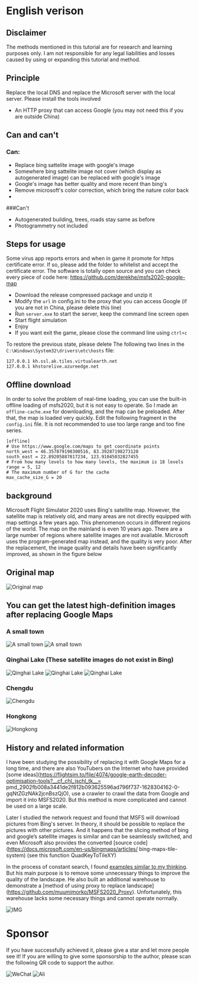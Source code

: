 # English verison

## Disclaimer

The methods mentioned in this tutorial are for research and learning purposes only. I am not responsible for any legal liabilities and losses caused by using or expanding this tutorial and method.

## Principle

Replace the local DNS and replace the Microsoft server with the local server. Please install the tools involved
* An HTTP proxy that can access Google (you may not need this if you are outside China)

## Can and can't
### Can:

* Replace bing sattelite image with google's image
* Somewhere bing sattelite image not cover (which display as autogenerated image) can be replaced with google's image
* Google's image has better quality and more recent than bing's
* Remove microsoft's color correction, which bring the nature color back
* 
###Can't

* Autogenerated building, trees, roads stay same as before
* Photogrammetry not included

## Steps for usage

Some virus app reports errors and when in game it promote for https certificate error. If so, please add the folder to whitelist and accept the certificate error.
The software is totally open source and you can check every piece of code here: https://github.com/derekhe/msfs2020-google-map

* Download the release compressed package and unzip it
* Modify the `url` in config.ini to the proxy that you can access Google (if you are not in China, please delete this line)
* Run `server.exe` to start the server, keep the command line screen open
* Start flight simulation
* Enjoy
* If you want exit the game, please close the command line using `ctrl+c`

To restore the previous state, please delete
The following two lines in the `C:\Windows\System32\drivers\etc\hosts` file:
```
127.0.0.1 kh.ssl.ak.tiles.virtualearth.net
127.0.0.1 khstorelive.azureedge.net
```

## Offline download

In order to solve the problem of real-time loading, you can use the built-in offline loading of msfs2020, but it is not easy to operate.
So I made an `offline-cache.exe` for downloading, and the map can be preloaded. After that, the map is loaded very quickly.
Edit the following fragment in the `config.ini` file. It is not recommended to use too large range and too fine series.

```
[offline]
# Use https://www.google.com/maps to get coordinate points
north_west = 46.357879198300516, 83.39287198273128
south_east = 22.89205887817234, 123.91045032827455
# From how many levels to how many levels, the maximum is 18 levels
range = 5, 12
# The maximum number of G for the cache
max_cache_size_G = 20
```

## background

Microsoft Flight Simulator 2020 uses Bing's satellite map. However, the satellite map is relatively old, and many areas are not directly equipped with map settings a few years ago. This phenomenon occurs in different regions of the world. The map on the mainland is even 10 years ago. There are a large number of regions where satellite images are not available. Microsoft uses the program-generated map instead, and the quality is very poor. After the replacement, the image quality and details have been significantly improved, as shown in the figure below

## Original map
![Original map](./doc/compare-1.jpg)

## You can get the latest high-definition images after replacing Google Maps

### A small town
![A small town](./doc/compare-2.jpg)
![A small town](./doc/compare-3.png)

### Qinghai Lake (These satellite images do not exist in Bing)

![Qinghai Lake](./doc/lake.jpg)
![Qinghai Lake](./doc/lake-2.jpg)
![Qinghai Lake](./doc/lake-3.jpg)

### Chengdu

![Chengdu](./doc/chengdu.png)

### Hongkong

![Hongkong](./doc/hongkong.jpg)


## History and related information

I have been studying the possibility of replacing it with Google Maps for a long time, and there are also YouTubers on the Internet who have provided [some ideas](https://flightsim.to/file/4074/google-earth-decoder-optimisation-tools?__cf_chl_jschl_tk__= pmd_2902fb008a3441de2f812b093625596ad796f737-1628304162-0-gqNtZGzNAk2jcnBszQjO), use a crawler to crawl the data from Google and import it into MSFS2020. But this method is more complicated and cannot be used on a large scale.

Later I studied the network request and found that MSFS will download pictures from Bing's server. In theory, it should be possible to replace the pictures with other pictures. And it happens that the slicing method of bing and google’s satellite images is similar and can be seamlessly switched, and even Microsoft also provides the converted [source code] (https://docs.microsoft.com/en-us/bingmaps/articles/ bing-maps-tile-system) (see this function QuadKeyToTileXY)

In the process of constant search, I found [examples similar to my thinking](
https://github.com/muumimorko/MSFS2020_CGLTools/issues/2#issuecomment-762232597). But his main purpose is to remove some unnecessary things to improve the quality of the landscape. He also built an additional warehouse to demonstrate a [method of using proxy to replace landscape] (https://github.com/muumimorko/MSFS2020_Proxy). Unfortunately, this warehouse lacks some necessary things and cannot operate normally.

![IMG](https://user-images.githubusercontent.com/9518369/104909810-173dfb00-5991-11eb-8e17-4063deb7ab8f.jpg)

# Sponsor

If you have successfully achieved it, please give a star and let more people see it!
If you are willing to give some sponsorship to the author, please scan the following QR code to support the author.

![WeChat](./doc/mm_reward_qrcode_1628320842310.png)
![Ali](./doc/1628320893.jpg)
